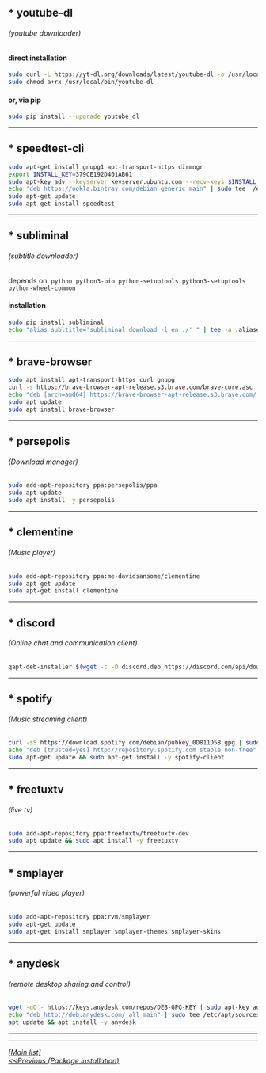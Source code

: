 ## * youtube-dl
###### (youtube downloader)
  
#### direct installation
```sh
sudo curl -L https://yt-dl.org/downloads/latest/youtube-dl -o /usr/local/bin/youtube-dl
sudo chmod a+rx /usr/local/bin/youtube-dl
```
#### or, via pip
```sh
sudo pip install --upgrade youtube_dl
```



---------------------------------------------------------------------  

## * speedtest-cli
```sh
sudo apt-get install gnupg1 apt-transport-https dirmngr
export INSTALL_KEY=379CE192D401AB61
sudo apt-key adv --keyserver keyserver.ubuntu.com --recv-keys $INSTALL_KEY
echo "deb https://ookla.bintray.com/debian generic main" | sudo tee  /etc/apt/sources.list.d/speedtest.list
sudo apt-get update
sudo apt-get install speedtest
```



---------------------------------------------------------------------  

## * subliminal
###### (subtitle downloader)

depends on: `python python3-pip python-setuptools python3-setuptools python-wheel-common`

#### installation
```sh
sudo pip install subliminal
echo "alias subltitle='subliminal download -l en ./' " | tee -a .aliases
```



---------------------------------------------------------------------  

## * brave-browser
```sh
sudo apt install apt-transport-https curl gnupg
curl -s https://brave-browser-apt-release.s3.brave.com/brave-core.asc | sudo apt-key --keyring /etc/apt/trusted.gpg.d/brave-browser-release.gpg add -
echo "deb [arch=amd64] https://brave-browser-apt-release.s3.brave.com/ stable main" | sudo tee /etc/apt/sources.list.d/brave-browser-release.list
sudo apt update
sudo apt install brave-browser
```



---------------------------------------------------------------------  

## * persepolis
###### (Download manager)
```sh
sudo add-apt-repository ppa:persepolis/ppa
sudo apt update
sudo apt install -y persepolis
```



---------------------------------------------------------------------  

## * clementine
###### (Music player)
```sh
sudo add-apt-repository ppa:me-davidsansome/clementine
sudo apt-get update
sudo apt-get install clementine
```



---------------------------------------------------------------------  

## * discord
###### (Online chat and communication client)
```sh
qapt-deb-installer $(wget -c -O discord.deb https://discord.com/api/download\?platform\=linux\&format\=deb)
```



---------------------------------------------------------------------  

## * spotify
###### (Music streaming client)
```sh
curl -sS https://download.spotify.com/debian/pubkey_0D811D58.gpg | sudo apt-key --keyring /etc/apt/trusted.gpg.d/spotify.gpg add -
echo "deb [trusted=yes] http://repository.spotify.com stable non-free" | sudo tee /etc/apt/sources.list.d/spotify.list
sudo apt-get update && sudo apt-get install -y spotify-client
```



---------------------------------------------------------------------  

## * freetuxtv
###### (live tv)
```sh
sudo add-apt-repository ppa:freetuxtv/freetuxtv-dev
sudo apt update && sudo apt install -y freetuxtv
```


---------------------------------------------------------------------  

## * smplayer
###### (powerful video player)
```sh
sudo add-apt-repository ppa:rvm/smplayer
sudo apt-get update
sudo apt-get install smplayer smplayer-themes smplayer-skins
```



---------------------------------------------------------------------  

## * anydesk
###### (remote desktop sharing and control)
```sh
wget -qO - https://keys.anydesk.com/repos/DEB-GPG-KEY | sudo apt-key add -
echo "deb http://deb.anydesk.com/ all main" | sudo tee /etc/apt/sources.list.d/anydesk-stable.list
apt update && apt install -y anydesk
```
  
   

---------------------------------------------------------------------  
--------------------------------------------------------------------- 
  [_[Main list]_](../README.md)  
[_<<Previous (Package installation)_](package-installation.md)  
